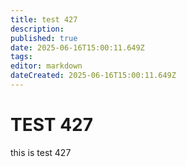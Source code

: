 ```yaml
---
title: test 427
description: 
published: true
date: 2025-06-16T15:00:11.649Z
tags: 
editor: markdown
dateCreated: 2025-06-16T15:00:11.649Z
---
```


# TEST 427
this is test 427
